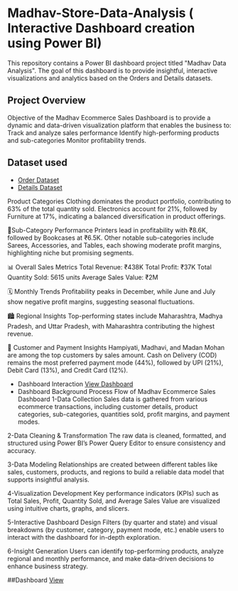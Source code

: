#  Madhav-Store-Data-Analysis ( Interactive Dashboard creation using Power BI)
This repository contains a Power BI dashboard project titled "Madhav Data Analysis". The goal of this dashboard is to provide insightful, interactive visualizations and analytics based on the Orders and Details datasets.
## Project Overview
Objective of the Madhav Ecommerce Sales Dashboard is to provide a dynamic and data-driven visualization platform that enables the business to:
Track and analyze sales performance
Identify high-performing products and sub-categories
Monitor profitability trends.
## Dataset used
- <a href ="https://github.com/abhinishmishra/Data-Analysis-Dashboard/blob/main/Orders.csv">Order Dataset</a>
- <a href ="https://github.com/abhinishmishra/Data-Analysis-Dashboard/blob/main/Details.csv">Details Dataset</a>

Product Categories
Clothing dominates the product portfolio, contributing to 63% of the total quantity sold.
Electronics account for 21%, followed by Furniture at 17%, indicating a balanced diversification in product offerings.

🧾Sub-Category Performance
Printers lead in profitability with ₹8.6K, followed by Bookcases at ₹6.5K.
Other notable sub-categories include Sarees, Accessories, and Tables, each showing moderate profit margins, highlighting niche but promising segments.

📊 Overall Sales Metrics
Total Revenue: ₹438K
Total Profit: ₹37K
Total Quantity Sold: 5615 units
Average Sales Value: ₹2M

🗓️ Monthly Trends
Profitability peaks in December, while June and July show negative profit margins, suggesting seasonal fluctuations.

🏙️ Regional Insights
Top-performing states include Maharashtra, Madhya Pradesh, and Uttar Pradesh, with Maharashtra contributing the highest revenue.

👥 Customer and Payment Insights
Hampiyati, Madhavi, and Madan Mohan are among the top customers by sales amount.
Cash on Delivery (COD) remains the most preferred payment mode (44%), followed by UPI (21%), Debit Card (13%), and Credit Card (12%).

- Dashboard Interaction <a href ="https://github.com/abhinishmishra/Data-Analysis-Dashboard/blob/main/Screenshot%202025-04-07%20214734.png">View Dashboard </a>
- Dashboard Background<a href ="https://github.com/abhinishmishra/Data-Analysis-Dashboard/blob/main/dark-gradient.jpg"></a>
Process Flow of Madhav Ecommerce Sales Dashboard
1-Data Collection
Sales data is gathered from various ecommerce transactions, including customer details, product categories, sub-categories, quantities sold, profit margins, and payment modes.

2-Data Cleaning & Transformation
The raw data is cleaned, formatted, and structured using Power BI’s Power Query Editor to ensure consistency and accuracy.

3-Data Modeling
Relationships are created between different tables like sales, customers, products, and regions to build a reliable data model that supports insightful analysis.

4-Visualization Development
Key performance indicators (KPIs) such as Total Sales, Profit, Quantity Sold, and Average Sales Value are visualized using intuitive charts, graphs, and slicers.

5-Interactive Dashboard Design
Filters (by quarter and state) and visual breakdowns (by customer, category, payment mode, etc.) enable users to interact with the dashboard for in-depth exploration.

6-Insight Generation
Users can identify top-performing products, analyze regional and monthly performance, and make data-driven decisions to enhance business strategy.

##Dashboard
<a href ="https://github.com/abhinishmishra/Data-Analysis-Dashboard/blob/main/Screenshot%202025-04-07%20214734.png">View</a>


